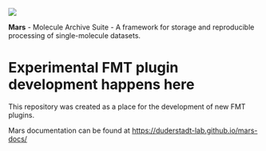 [![](https://github.com/duderstadt-lab/mars-fmt/actions/workflows/build-main.yml/badge.svg)](https://github.com/duderstadt-lab/mars-fmt/actions/workflows/build-main.yml)

**Mars** - Molecule Archive Suite - A framework for storage and reproducible processing of single-molecule datasets.

Experimental FMT plugin development happens here
===========================================
This repository was created as a place for the development of new FMT plugins. 

Mars documentation can be found at https://duderstadt-lab.github.io/mars-docs/
